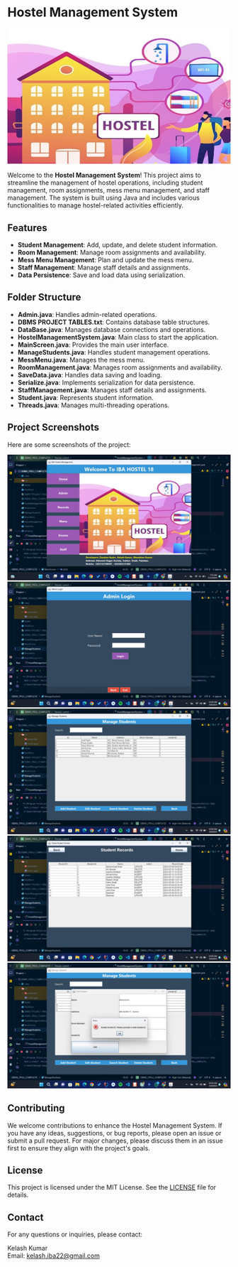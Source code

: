 # Hostel Management System

![Hostel Management System](https://github.com/kelashkumar-iba/Hostel-Management-System/blob/main/hostel.jpeg)

Welcome to the **Hostel Management System**! This project aims to streamline the management of hostel operations, including student management, room assignments, mess menu management, and staff management. The system is built using Java and includes various functionalities to manage hostel-related activities efficiently.


## Features

- **Student Management**: Add, update, and delete student information.
- **Room Management**: Manage room assignments and availability.
- **Mess Menu Management**: Plan and update the mess menu.
- **Staff Management**: Manage staff details and assignments.
- **Data Persistence**: Save and load data using serialization.


## Folder Structure
- **Admin.java**: Handles admin-related operations.
- **DBMS PROJECT TABLES.txt**: Contains database table structures.
- **DataBase.java**: Manages database connections and operations.
- **HostelManagementSystem.java**: Main class to start the application.
- **MainScreen.java**: Provides the main user interface.
- **ManageStudents.java**: Handles student management operations.
- **MessMenu.java**: Manages the mess menu.
- **RoomManagement.java**: Manages room assignments and availability.
- **SaveData.java**: Handles data saving and loading.
- **Serialize.java**: Implements serialization for data persistence.
- **StaffManagement.java**: Manages staff details and assignments.
- **Student.java**: Represents student information.
- **Threads.java**: Manages multi-threading operations.

## Project Screenshots

Here are some screenshots of the project:

![Page 1](https://github.com/kelashkumar-iba/Hostel-Management-System/blob/main/page1.jpg)
![Page 2](https://github.com/kelashkumar-iba/Hostel-Management-System/blob/main/page2.jpg)
![Page 3](https://github.com/kelashkumar-iba/Hostel-Management-System/blob/main/page3.jpg)
![Page 4](https://github.com/kelashkumar-iba/Hostel-Management-System/blob/main/page4.jpg)
![Page 5](https://github.com/kelashkumar-iba/Hostel-Management-System/blob/main/page5.jpg)


## Contributing

We welcome contributions to enhance the Hostel Management System. If you have any ideas, suggestions, or bug reports, please open an issue or submit a pull request. For major changes, please discuss them in an issue first to ensure they align with the project's goals.

## License

This project is licensed under the MIT License. See the [LICENSE](LICENSE) file for details.

## Contact

For any questions or inquiries, please contact:

Kelash Kumar  
Email: [kelash.iba22@gmail.com](mailto:kelash.iba22@gmail.com)


